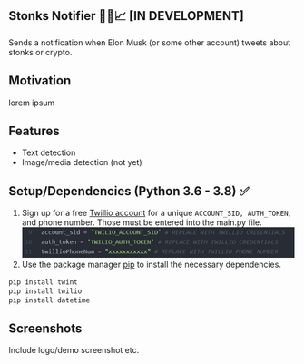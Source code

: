 ## Stonks Notifier 🚀🚀📈 [IN DEVELOPMENT]
Sends a notification when Elon Musk (or some other account) tweets about stonks or crypto.

## Motivation
lorem ipsum

## Features
- Text detection
- Image/media detection (not yet)

## Setup/Dependencies (Python 3.6 - 3.8) ✅    
1. Sign up for a free [Twillio account](https://www.twilio.com/try-twilio) for a unique `ACCOUNT_SID, AUTH_TOKEN`, and phone number. Those must be entered into the main.py file. <br>
![twillio_cred](/demo_images/cred.PNG) <br>
2. Use the package manager [pip](https://pip.pypa.io/en/stable/) to install the necessary dependencies.
```
pip install twint
pip install twilio
pip install datetime
```

## Screenshots
Include logo/demo screenshot etc.

